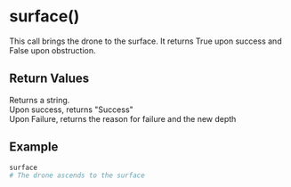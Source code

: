 # surface()

This call brings the drone to the surface. It returns True upon success and False upon obstruction.  

## Return Values

Returns a string.  
Upon success, returns "Success"  
Upon Failure, returns the reason for failure and the new depth

## Example

```py
surface
# The drone ascends to the surface
```
